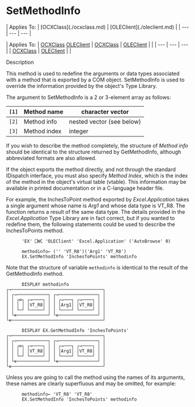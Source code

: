 



<h1 class="heading"><span class="name">SetMethodInfo</span></h1>
| Applies To: | [OCXClass](./ocxclass.md) | [OLEClient](./oleclient.md) |
| --- | --- | ---  |

| Applies To: | [OCXClass](./ocxclass.md) [OLEClient](./oleclient.md) | [OCXClass](./ocxclass.md) | [OLEClient](./oleclient.md) |  |
| --- | --- | ---  |
| [OCXClass](./ocxclass.md) | [OLEClient](./oleclient.md) |  |


Description


This method is used to redefine the arguments or data types associated with a method that is exported by a COM object. SetMethodInfo is used to override the information provided by the object's Type Library.



The argument to SetMethodInfo is a 2 or 3-element array as follows:

| `[1]` | Method name | character vector |
| --- | --- | ---  |
| `[2]` | Method info | nested vector (see below) |
| `[3]` | Method index | integer |



If you wish to describe the method completely, the structure of *Method info* should be identical to the structure returned by GetMethodInfo, although abbreviated formats are also allowed.


If the object exports the method directly, and not through the standard IDispatch interface, you must also specify *Method Index*, which is the index of the method in the object's virtual table (vtable). This information may be available in printed documentation or in a C-language header file.


For example, the InchesToPoint method exported by *Excel.Application* takes a single argument whose name is *Arg1* and whose data type is VT_R8. The function returns a result of the same data type. The details provided in the *Excel.Application* Type Library are in fact correct, but if you wanted to redefine them, the following statements could be used to describe the InchesToPoints method.
```apl
      'EX' ⎕WC 'OLEClient' 'Excel.Application' ('AutoBrowse' 0)

      methodinfo← ('' 'VT_R8')('Arg1' 'VT_R8')
      EX.SetMethodInfo 'InchesToPoints' methodinfo
```


Note that the structure of variable `methodinfo` is identical to the result of the GetMethodInfo method.
```apl
      DISPLAY methodinfo
┌→───────────────────────────────────┐
│ ┌→────────────┐ ┌→───────────────┐ │
│ │ ┌⊖┐ ┌→────┐ │ │ ┌→───┐ ┌→────┐ │ │
│ │ │ │ │VT_R8│ │ │ │Arg1│ │VT_R8│ │ │
│ │ └─┘ └─────┘ │ │ └────┘ └─────┘ │ │
│ └∊────────────┘ └∊───────────────┘ │
└∊───────────────────────────────────┘

      DISPLAY EX.GetMethodInfo 'InchesToPoints'
┌→───────────────────────────────────┐
│ ┌→────────────┐ ┌→───────────────┐ │
│ │ ┌⊖┐ ┌→────┐ │ │ ┌→───┐ ┌→────┐ │ │
│ │ │ │ │VT_R8│ │ │ │Arg1│ │VT_R8│ │ │
│ │ └─┘ └─────┘ │ │ └────┘ └─────┘ │ │
│ └∊────────────┘ └∊───────────────┘ │
└∊───────────────────────────────────┘
```



Unless you are going to call the method using the names of its arguments, these names are clearly superfluous and may be omitted, for example:
```apl
      methodinfo← 'VT_R8' 'VT_R8'
      EX.SetMethodInfo 'InchesToPoints' methodinfo 
```



